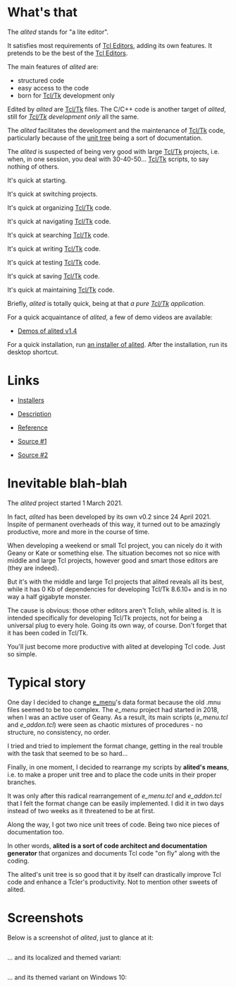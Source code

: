 # What's that

The *alited* stands for "a lite editor".

It satisfies most requirements of [Tcl Editors](https://wiki.tcl-lang.org/Tcl+Editors), adding its own features. It pretends to be the best of the [Tcl Editors](https://wiki.tcl-lang.org/Tcl+Editors).

The main features of *alited* are:

  * structured code
  * easy access to the code
  * born for [Tcl/Tk](https://wiki.tcl-lang.org/) development only

Edited by *alited* are [Tcl/Tk](https://wiki.tcl-lang.org/) files. The C/C++ code is another target of *alited*, still for *[Tcl/Tk](https://wiki.tcl-lang.org/) development only* all the same.

The *alited* facilitates the development and the maintenance of [Tcl/Tk](https://wiki.tcl-lang.org/) code, particularly because of the [unit tree](https://aplsimple.github.io/en/tcl/alited/index.html#units) being a sort of documentation.

The *alited* is suspected of being very good with large [Tcl/Tk](https://wiki.tcl-lang.org/) projects, i.e. when, in one session, you deal with 30-40-50... [Tcl/Tk](https://wiki.tcl-lang.org/) scripts, to say nothing of others.

It's quick at starting.

It's quick at switching projects.

It's quick at organizing [Tcl/Tk](https://wiki.tcl-lang.org/) code.

It's quick at navigating [Tcl/Tk](https://wiki.tcl-lang.org/) code.

It's quick at searching [Tcl/Tk](https://wiki.tcl-lang.org/) code.

It's quick at writing [Tcl/Tk](https://wiki.tcl-lang.org/) code.

It's quick at testing [Tcl/Tk](https://wiki.tcl-lang.org/) code.

It's quick at saving [Tcl/Tk](https://wiki.tcl-lang.org/) code.

It's quick at maintaining [Tcl/Tk](https://wiki.tcl-lang.org/) code.

Briefly, *alited* is totally quick, being at that *a pure [Tcl/Tk](https://wiki.tcl-lang.org/) application.*

For a quick acquaintance of *alited*, a few of demo videos are available:

   * [Demos of alited v1.4](https://github.com/aplsimple/alited/releases/tag/Demos_of_alited-1.4)

For a quick installation, run [an installer of alited](https://github.com/aplsimple/alited/releases/tag/install-alited-v1.4). After the installation, run its desktop shortcut.

# Links

   * [Installers](https://github.com/aplsimple/alited/releases/tag/install-alited-v1.4)

   * [Description](https://aplsimple.github.io/en/tcl/alited/index.html)
   * [Reference](https://aplsimple.github.io/en/tcl/alited/alited.html)

   * [Source #1](https://chiselapp.com/user/aplsimple/repository/alited/download)
   * [Source #2](https://github.com/aplsimple/alited)

# Inevitable blah-blah

The *alited* project started 1 March 2021.

In fact, *alited* has been developed by its own v0.2 since 24 April 2021. Inspite of permanent overheads of this way, it turned out to be amazingly productive, more and more in the course of time.

When developing a weekend or small Tcl project, you can nicely do it with Geany or Kate or something else. The situation becomes not so nice with middle and large Tcl projects, however good and smart those editors are (they are indeed).

But it's with the middle and large Tcl projects that alited reveals all its best, while it has 0 Kb of dependencies for developing Tcl/Tk 8.6.10+ and is in no way a half gigabyte monster.

The cause is obvious: those other editors aren't Tclish, while alited is. It is intended specifically for developing Tcl/Tk projects, not for being a universal plug to every hole. Going its own way, of course. Don't forget that it has been coded in Tcl/Tk.

You'll just become more productive with alited at developing Tcl code. Just so simple.

# Typical story

One day I decided to change [e_menu](https://aplsimple.github.io/en/tcl/e_menu/index.html)'s data format because the old .mnu files seemed to be too complex. The *e_menu* project had started in 2018, when I was an active user of Geany. As a result, its main scripts (*e_menu.tcl* and *e_addon.tcl*) were seen as chaotic mixtures of procedures - no structure, no consistency, no order.

I tried and tried to implement the format change, getting in the real trouble with the task that seemed to be so hard...

Finally, in one moment, I decided to rearrange my scripts by **alited's means**, i.e. to make a proper unit tree and to place the code units in their proper branches.

It was only after this radical rearrangement of *e_menu.tcl* and *e_addon.tcl* that I felt the format change can be easily implemented. I did it in two days instead of two weeks as it threatened to be at first.

Along the way, I got two nice unit trees of code. Being two nice pieces of documentation too.

In other words, **alited is a sort of code architect and documentation generator** that organizes and documents Tcl code "on fly" along with the coding.

The alited's unit tree is so good that it by itself can drastically improve Tcl code and enhance a Tcler's productivity. Not to mention other sweets of alited.

# Screenshots

Below is a screenshot of *alited*, just to glance at it:

<img src="https://aplsimple.github.io/en/tcl/alited/files/alited-en.png" class="media" alt="">

... and its localized and themed variant:

<img src="https://aplsimple.github.io/en/tcl/alited/files/alited-ru.png" class="media" alt="">

... and its themed variant on Windows 10:

<img src="https://aplsimple.github.io/en/tcl/alited/files/alited-win10.png" class="media" alt="">
